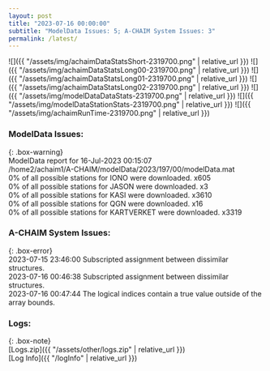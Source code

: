 ```yaml
---
layout: post
title: "2023-07-16 00:00:00"
subtitle: "ModelData Issues: 5; A-CHAIM System Issues: 3"
permalink: /latest/
---
```


![]({{ "/assets/img/achaimDataStatsShort-2319700.png" | relative_url }})
![]({{ "/assets/img/achaimDataStatsLong00-2319700.png" | relative_url }})
![]({{ "/assets/img/achaimDataStatsLong01-2319700.png" | relative_url }})
![]({{ "/assets/img/achaimDataStatsLong02-2319700.png" | relative_url }})
![]({{ "/assets/img/modelDataDataStats-2319700.png" | relative_url }})
![]({{ "/assets/img/modelDataStationStats-2319700.png" | relative_url }})
![]({{ "/assets/img/achaimRunTime-2319700.png" | relative_url }})


### ModelData Issues:  
  
{: .box-warning}  
 ModelData report for 16-Jul-2023 00:15:07   
 /home2/achaim1/A-CHAIM/modelData/2023/197/00/modelData.mat   
 0% of all possible stations for IONO were downloaded. x605   
 0% of all possible stations for JASON were downloaded. x3   
 0% of all possible stations for KASI were downloaded. x3610   
 0% of all possible stations for QGN were downloaded. x16   
 0% of all possible stations for KARTVERKET were downloaded. x3319   
  
### A-CHAIM System Issues:  
  
{: .box-error}  
2023-07-15 23:46:00 Subscripted assignment between dissimilar structures.  
2023-07-16 00:46:38 Subscripted assignment between dissimilar structures.  
2023-07-16 00:47:44 The logical indices contain a true value outside of the array bounds.  

### Logs:  
  
{: .box-note}  
[Logs.zip]({{ "/assets/other/logs.zip" | relative_url }})  
[Log Info]({{ "/logInfo" | relative_url }})  
